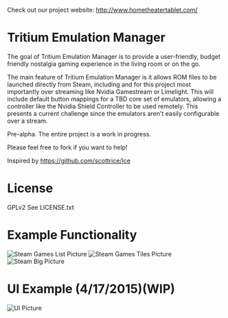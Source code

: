 Check out our project website: http://www.hometheatertablet.com/

# Tritium Emulation Manager 
The goal of Tritium Emulation Manager is to provide a user-friendly, budget friendly nostalgia gaming experience in the living room or on the go.

The main feature of Tritium Emulation Manager is it allows ROM files to be launched directly from Steam, including and for this project most importantly over streaming like Nvidia Gamestream or Limelight. This will include default button mappings for a TBD core set of emulators, allowing a controller like the Nvidia Shield Controller to be used remotely. This presents a current challenge since the emulators aren't easily configurable over a stream.

Pre-alpha. The entire project is a work in progress.

Please feel free to fork if you want to help!

Inspired by https://github.com/scottrice/Ice

# License
GPLv2 See LICENSE.txt

# Example Functionality
![Steam Games List Picture](http://i.imgur.com/ABagi9C.png)
![Steam Games Tiles Picture](http://i.imgur.com/UoSqv6n.png)
![Steam Big Picture](http://i.imgur.com/JLEBGkY.jpg)

# UI Example (4/17/2015)(WIP)
![UI Picture](http://i.imgur.com/KLmI1iJ.png)

